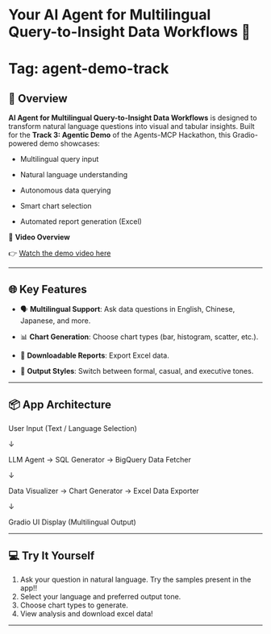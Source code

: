 # Your AI Agent for Multilingual Query-to-Insight Data Workflows 🚀  

# Tag: **agent-demo-track**

## 🧠 Overview

**AI Agent for Multilingual Query-to-Insight Data Workflows** is designed to transform natural language questions into visual and tabular insights. Built for the **Track 3: Agentic Demo** of the Agents-MCP Hackathon, this Gradio-powered demo showcases:

- Multilingual query input
  
- Natural language understanding
  
- Autonomous data querying
  
- Smart chart selection
  
- Automated report generation (Excel)

🎥 **Video Overview**  

👉 [Watch the demo video here](https://drive.google.com/file/d/1kAitF3WSh3pTP0EhL4Sm36n5CCwycCX9/view?usp=sharing)

---

## 🌐 Key Features

- 🗣️ **Multilingual Support**: Ask data questions in English, Chinese, Japanese, and more.

- 📊 **Chart Generation**: Choose chart types (bar, histogram, scatter, etc.).
  
- 📁 **Downloadable Reports**: Export Excel data.
  
- 🧠 **Output Styles**: Switch between formal, casual, and executive tones.

---

## 📦 App Architecture

User Input (Text / Language Selection)

↓

LLM Agent → SQL Generator → BigQuery Data Fetcher

↓

Data Visualizer → Chart Generator → Excel Data Exporter

↓

Gradio UI Display (Multilingual Output)

---

## 💻 Try It Yourself

1. Ask your question in natural language. Try the samples present in the app!!
2. Select your language and preferred output tone.
3. Choose chart types to generate.
4. View analysis and download excel data!

---
